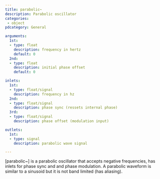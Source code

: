 ```yaml
---
title: parabolic~
description: Parabolic oscillator
categories:
 - object
pdcategory: General

arguments:
  1st:
  - type: float
    description: frequency in hertz
    default: 0
  2nd:
  - type: float
    description: initial phase offset
    default: 0

inlets:
  1st:
  - type: float/signal
    description: frequency in hz
  2nd:
  - type: float/signal
    description: phase sync (ressets internal phase)
  3rd:
  - type: float/signal
    description: phase offset (modulation input)

outlets:
  1st:
  - type: signal
    description: parabolic wave signal

---
```


[parabolic~] is a parabolic oscillator that accepts negative frequencies, has inlets for phase sync and and phase modulation. A parabolic waveform is similar to a sinusoid but it is not band limited (has aliasing).

